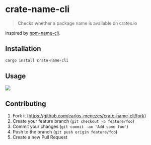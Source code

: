 # crate-name-cli
> Checks whether a package name is available on crates.io

Inspired by [npm-name-cli](https://github.com/sindresorhus/npm-name-cli).

## Installation

```sh
cargo install crate-name-cli
```

## Usage

![](https://i.imgur.com/mLwlpvJ.gifv)

## Contributing

1. Fork it (<https://github.com/carlos-menezes/crate-name-cli/fork>)
2. Create your feature branch (`git checkout -b feature/foo`)
3. Commit your changes (`git commit -am 'Add some foo'`)
4. Push to the branch (`git push origin feature/foo`)
5. Create a new Pull Request
